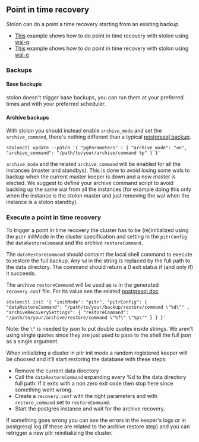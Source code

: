 ## Point in time recovery

Stolon can do a point a time recovery starting from an existing backup.

* [This](pitr_wal-g.md) example shows how to do point in time recovery with stolon using [wal-g](https://github.com/wal-g/wal-g)
* [This](pitr_wal-e.md) example shows how to do point in time recovery with stolon using [wal-e](https://github.com/wal-e/wal-e)


### Backups

#### Base backups

stolon doesn't trigger base backups, you can run them at your preferred times and with your preferred scheduler.

#### Archive backups

With stolon you should instead enable `archive_mode` and set the `archive_command`, there's nothing different than a typical [postgresql backup](https://www.postgresql.org/docs/current/static/continuous-archiving.html).

```
stolonctl update --patch '{ "pgParameters" : { "archive_mode": "on", "archive_command": "/path/to/your/archive/command %p" } }'
```

`archive_mode` and the related `archive_command` will be enabled for all the instances (master and standbys). This is done to avoid losing some wals to backup when the current master keeper is down and a new master is elected. We suggest to define your archive command script to avoid backing up the same wal from all the instances (for example doing this only when the instance is the stolon master and just removing the wal when the instance is a stolon standby).

### Execute a point in time recovery

To trigger a point in time recovery the cluster has to be (re)initialized using the `pitr` initMode in the cluster specification and setting in the `pitrConfig` the `dataRestoreCommand` and the archive `restoreCommand`.

The `dataRestoreCommand` should containt the local shell command to execute to restore the full backup. Any `%d` in the string is replaced by the full path to the data directory. The command should return a 0 exit status if (and only if) it succeeds.

The archive `restoreCommand` will be used as is in the generated `recovery.conf` file. For its value see the related [postgresql doc](https://www.postgresql.org/docs/current/static/archive-recovery-settings.html)

```
stolonctl init '{ "initMode": "pitr", "pitrConfig": { "dataRestoreCommand": "/path/to/your/backup/restore/command \"%d\"" , "archiveRecoverySettings": { "restoreCommand": "/path/to/your/archive/restore/command \"%f\" \"%p\"" } } }'
```

Note: the `\"` is needed by json to put double quotes inside strings. We aren't using single quotes since they are just used to pass to the shell the full json as a single argument.

When initializing a cluster in pitr init mode a random registered keeper will be choosed and it'll start restoring the database with these steps:

* Remove the current data directory
* Call the `dataRestoreCommand` expanding every %d to the data directory full path. If it exits with a non zero exit code then stop here since something went wrong.
* Create a `recovery.conf` with the right parameters and with `restore_command` set to `restoreCommand`.
* Start the postgres instance and wait for the archive recovery.


If something goes wrong you can see the errors in the keeper's logs or in postgresql log (if these are related to the archive restore step) and you can retrigger a new pitr reinitializing the cluster.
